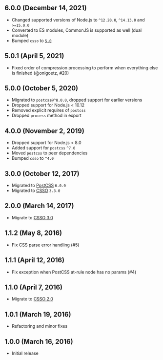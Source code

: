 ## 6.0.0 (December 14, 2021)

- Changed supported versions of Node.js to `^12.20.0`, `^14.13.0` and `>=15.0.0`
- Converted to ES modules, CommonJS is supported as well (dual module)
- Bumped `csso` to [`5.0`](https://github.com/css/csso/releases/tag/v5.0.0)

## 5.0.1 (April 5, 2021)

- Fixed order of compression processing to perform when everything else is finished (@onigoetz, #20)

## 5.0.0 (October 5, 2020)

- Migrated to `postcss@^8.0.0`, dropped support for earlier versions
- Dropped support for Node.js < 10.12
- Removed explicit requires of `postcss`
- Dropped `process` method in export

## 4.0.0 (November 2, 2019)

- Dropped support for Node.js < 8.0
- Added support for `postcss` `^7.0`
- Moved `postcss` to peer dependencies
- Bumped `csso` to `^4.0`

## 3.0.0 (October 12, 2017)

- Migrated to [PostCSS](https://github.com/postcss/postcss) `6.0.0`
- Migrated to [CSSO](https://github.com/css/csso) `3.3.0`

## 2.0.0 (March 14, 2017)

- Migrate to [CSSO 3.0](https://github.com/css/csso/releases/tag/v3.0.0)

## 1.1.2 (May 8, 2016)

- Fix CSS parse error handling (#5)

## 1.1.1 (April 12, 2016)

- Fix exception when PostCSS at-rule node has no params (#4)

## 1.1.0 (April 7, 2016)

- Migrate to [CSSO 2.0](https://github.com/css/csso/releases/tag/v2.0.0)

## 1.0.1 (March 19, 2016)

- Refactoring and minor fixes

## 1.0.0 (March 16, 2016)

- Initial release
